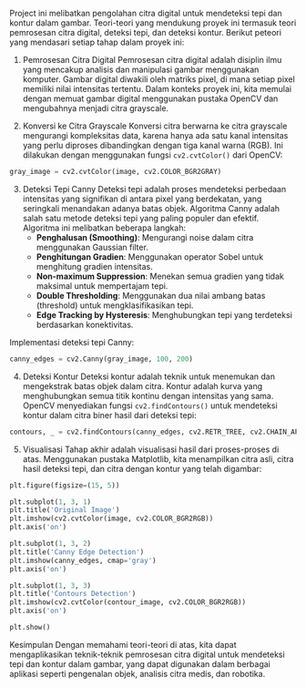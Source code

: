 Project ini melibatkan pengolahan citra digital untuk mendeteksi tepi dan kontur dalam gambar. Teori-teori yang mendukung proyek ini termasuk teori pemrosesan citra digital, deteksi tepi, dan deteksi kontur. Berikut peteori yang mendasari setiap tahap dalam proyek ini:

1. Pemrosesan Citra Digital
Pemrosesan citra digital adalah disiplin ilmu yang mencakup analisis dan manipulasi gambar menggunakan komputer. Gambar digital diwakili oleh matriks pixel, di mana setiap pixel memiliki nilai intensitas tertentu. Dalam konteks proyek ini, kita memulai dengan memuat gambar digital menggunakan pustaka OpenCV dan mengubahnya menjadi citra grayscale.

2. Konversi ke Citra Grayscale
Konversi citra berwarna ke citra grayscale mengurangi kompleksitas data, karena hanya ada satu kanal intensitas yang perlu diproses dibandingkan dengan tiga kanal warna (RGB). Ini dilakukan dengan menggunakan fungsi `cv2.cvtColor()` dari OpenCV:
```python
gray_image = cv2.cvtColor(image, cv2.COLOR_BGR2GRAY)
```
3. Deteksi Tepi Canny
Deteksi tepi adalah proses mendeteksi perbedaan intensitas yang signifikan di antara pixel yang berdekatan, yang seringkali menandakan adanya batas objek. Algoritma Canny adalah salah satu metode deteksi tepi yang paling populer dan efektif. Algoritma ini melibatkan beberapa langkah:
   - **Penghalusan (Smoothing)**: Mengurangi noise dalam citra menggunakan Gaussian filter.
   - **Penghitungan Gradien**: Menggunakan operator Sobel untuk menghitung gradien intensitas.
   - **Non-maximum Suppression**: Menekan semua gradien yang tidak maksimal untuk mempertajam tepi.
   - **Double Thresholding**: Menggunakan dua nilai ambang batas (threshold) untuk mengklasifikasikan tepi.
   - **Edge Tracking by Hysteresis**: Menghubungkan tepi yang terdeteksi berdasarkan konektivitas.

Implementasi deteksi tepi Canny:
```python
canny_edges = cv2.Canny(gray_image, 100, 200)
```

4. Deteksi Kontur
Deteksi kontur adalah teknik untuk menemukan dan mengekstrak batas objek dalam citra. Kontur adalah kurva yang menghubungkan semua titik kontinu dengan intensitas yang sama. OpenCV menyediakan fungsi `cv2.findContours()` untuk mendeteksi kontur dalam citra biner hasil dari deteksi tepi:
```python
contours, _ = cv2.findContours(canny_edges, cv2.RETR_TREE, cv2.CHAIN_APPROX_SIMPLE)
```
5. Visualisasi
Tahap akhir adalah visualisasi hasil dari proses-proses di atas. Menggunakan pustaka Matplotlib, kita menampilkan citra asli, citra hasil deteksi tepi, dan citra dengan kontur yang telah digambar:
```python
plt.figure(figsize=(15, 5))

plt.subplot(1, 3, 1)
plt.title('Original Image')
plt.imshow(cv2.cvtColor(image, cv2.COLOR_BGR2RGB))
plt.axis('on')

plt.subplot(1, 3, 2)
plt.title('Canny Edge Detection')
plt.imshow(canny_edges, cmap='gray')
plt.axis('on')

plt.subplot(1, 3, 3)
plt.title('Contours Detection')
plt.imshow(cv2.cvtColor(contour_image, cv2.COLOR_BGR2RGB))
plt.axis('on')

plt.show()
```
Kesimpulan
Dengan memahami teori-teori di atas, kita dapat mengaplikasikan teknik-teknik pemrosesan citra digital untuk mendeteksi tepi dan kontur dalam gambar, yang dapat digunakan dalam berbagai aplikasi seperti pengenalan objek, analisis citra medis, dan robotika.
